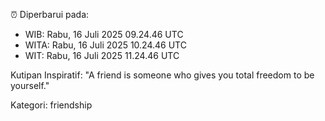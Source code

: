 ⏰ Diperbarui pada:
- WIB: Rabu, 16 Juli 2025 09.24.46 UTC
- WITA: Rabu, 16 Juli 2025 10.24.46 UTC
- WIT: Rabu, 16 Juli 2025 11.24.46 UTC

Kutipan Inspiratif:
"A friend is someone who gives you total freedom to be yourself."


Kategori: friendship


